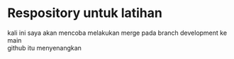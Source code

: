 # Respository untuk latihan 
kali ini saya akan mencoba melakukan merge pada branch development ke main  
github itu menyenangkan
